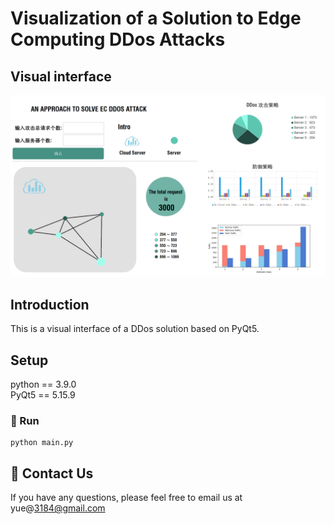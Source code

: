 # Visualization of a Solution to Edge Computing DDos Attacks

## Visual interface
![Teaser figure](figure/interface.png)

## Introduction
This is a visual interface of a DDos solution based on PyQt5.

## Setup
python == 3.9.0 <br />
PyQt5  == 5.15.9

### 🚀 Run
```
python main.py
```

## 👀 Contact Us
If you have any questions, please feel free to email us at yue@3184@gmail.com




